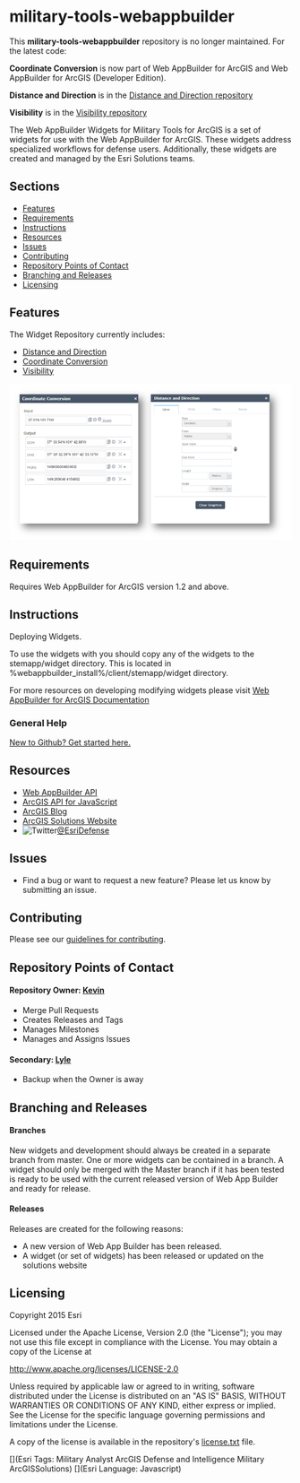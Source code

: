 # military-tools-webappbuilder
This **military-tools-webappbuilder** repository is no longer maintained. For the latest code:

**Coordinate Conversion** is now part of Web AppBuilder for ArcGIS and Web AppBuilder for ArcGIS (Developer Edition).

**Distance and Direction** is in the [Distance and Direction repository](https://github.com/Esri/distance-direction-addin-dotnet)

**Visibility** is in the [Visibility repository](https://github.com/Esri/visibility-addin-dotnet)


The Web AppBuilder Widgets for Military Tools for ArcGIS is a set of widgets for use with the Web AppBuilder for ArcGIS. These widgets address specialized workflows for defense users. Additionally, these widgets are created and managed by the Esri Solutions teams. 

## Sections

* [Features](#features)
* [Requirements](#requirements)
* [Instructions](#instructions)
* [Resources](#resources)
* [Issues](#issues)
* [Contributing](#contributing)
* [Repository Points of Contact](#repository-points-of-contact)
* [Branching and Releases](#branching-and-releases)
* [Licensing](#licensing)

## Features
The Widget Repository currently includes:

* [Distance and Direction](./DistanceAndDirection/ReadMe.md)
* [Coordinate Conversion](./CoordinateConversion/ReadMe.md) 
* [Visibility](./Visibility/ReadMe.md) 

![Screenshots](images/screenshots.PNG)

## Requirements
Requires Web AppBuilder for ArcGIS version 1.2 and above. 

## Instructions
Deploying Widgets.

To use the widgets with you should copy any of the widgets to the stemapp/widget directory. This is located in %webappbuilder_install%/client/stemapp/widget directory.

For more resources on developing modifying widgets please visit
[Web AppBuilder for ArcGIS Documentation](http://doc.arcgis.com/en/web-appbuilder/)

### General Help
[New to Github? Get started here.](http://htmlpreview.github.com/?https://github.com/Esri/esri.github.com/blob/master/help/esri-getting-to-know-github.html)


## Resources

* [Web AppBuilder API](https://developers.arcgis.com/web-appbuilder/api-reference/css-framework.htm)
* [ArcGIS API for JavaScript](https://developers.arcgis.com/javascript/)
* [ArcGIS Blog](http://blogs.esri.com/esri/arcgis/)
* [ArcGIS Solutions Website](http://solutions.arcgis.com/military/)
* ![Twitter](https://g.twimg.com/twitter-bird-16x16.png)[@EsriDefense](http://twitter.com/EsriDefense)

## Issues

* Find a bug or want to request a new feature?  Please let us know by submitting an issue.

## Contributing

Please see our [guidelines for contributing](http://github.com/Esri/solutions-webappbuilder-widgets/blob/master/CONTRIBUTING.md).

## Repository Points of Contact

#### Repository Owner: [Kevin](https://github.com/kgonzago)

* Merge Pull Requests
* Creates Releases and Tags
* Manages Milestones
* Manages and Assigns Issues

#### Secondary: [Lyle](https://github.com/topowright)

* Backup when the Owner is away

## Branching and Releases

#### Branches ####
New widgets and development should always be created in a separate branch from master. One or more widgets can be contained in a branch. A widget should only be merged with the Master branch if it has been tested is ready to be used with the current released version of Web App Builder and ready for release. 

#### Releases ####
Releases are created for the following reasons:
- A new version of Web App Builder has been released. 
- A widget (or set of widgets) has been released or updated on the solutions website


## Licensing

Copyright 2015 Esri

Licensed under the Apache License, Version 2.0 (the "License");
you may not use this file except in compliance with the License.
You may obtain a copy of the License at

   http://www.apache.org/licenses/LICENSE-2.0

Unless required by applicable law or agreed to in writing, software
distributed under the License is distributed on an "AS IS" BASIS,
WITHOUT WARRANTIES OR CONDITIONS OF ANY KIND, either express or implied.
See the License for the specific language governing permissions and
limitations under the License.

A copy of the license is available in the repository's
[license.txt](LICENSE.txt) file.

[ss_dd]: /DistanceAndDirection/images/screenshot.png
[ss_cc]: /CoordinateConversion/images/screenshot.png
[](Esri Tags: Military Analyst ArcGIS Defense and Intelligence Military ArcGISSolutions)
[](Esri Language: Javascript)
